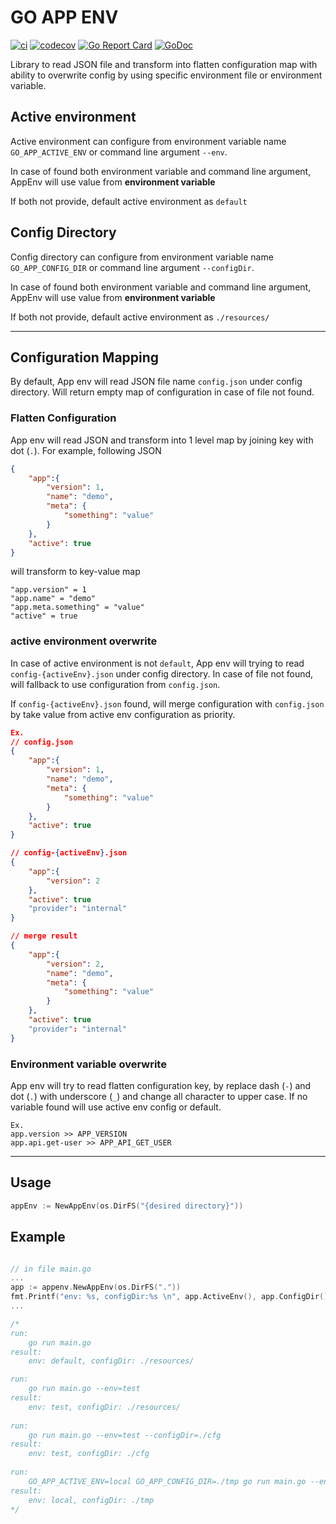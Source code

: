 # GO APP ENV

[![ci](https://github.com/natepboat/go-app-env/actions/workflows/ci.yml/badge.svg?branch=main)](https://github.com/natepboat/go-app-env/actions/workflows/ci.yml)
[![codecov](https://codecov.io/gh/natepboat/go-app-env/branch/main/graph/badge.svg?token=46CLIT7FZF)](https://codecov.io/gh/natepboat/go-app-env)
[![Go Report Card](https://goreportcard.com/badge/github.com/natepboat/go-app-env)](https://goreportcard.com/report/github.com/natepboat/go-app-env)
[![GoDoc](https://pkg.go.dev/badge/github.com/natepboat/go-app-env)](https://pkg.go.dev/github.com/natepboat/go-app-env)

Library to read JSON file and transform into flatten configuration map with ability to overwrite config by using specific environment file or environment variable.

## Active environment

Active environment can configure from environment variable name `GO_APP_ACTIVE_ENV` or command line argument `--env`.

In case of found both environment variable and command line argument, AppEnv will use value from **environment variable**

If both not provide, default active environment as `default`

## Config Directory

Config directory can configure from environment variable name `GO_APP_CONFIG_DIR` or command line argument `--configDir`. 

In case of found both environment variable and command line argument, AppEnv will use value from **environment variable**

If both not provide, default active environment as `./resources/`

---
## Configuration Mapping

By default, App env will read JSON file name `config.json` under config directory. Will return empty map of configuration in case of file not found.

### Flatten Configuration

App env will read JSON and transform into 1 level map by joining key with dot (`.`).
For example, following JSON

```json
{
    "app":{
        "version": 1,
        "name": "demo",
        "meta": {
            "something": "value"
        }
    },
    "active": true
}
```

will transform to key-value map

```
"app.version" = 1
"app.name" = "demo"
"app.meta.something" = "value"
"active" = true
```

### active environment overwrite

In case of active environment is not `default`, App env will trying to read `config-{activeEnv}.json` under config directory. In case of file not found, will fallback to use configuration from `config.json`.

If `config-{activeEnv}.json` found, will merge configuration with `config.json` by take value from active env configuration as priority.

``` json
Ex.
// config.json
{
    "app":{
        "version": 1,
        "name": "demo",
        "meta": {
            "something": "value"
        }
    },
    "active": true
}

// config-{activeEnv}.json
{
    "app":{
        "version": 2
    },
    "active": true
    "provider": "internal"
}

// merge result
{
    "app":{
        "version": 2,
        "name": "demo",
        "meta": {
            "something": "value"
        }
    },
    "active": true
    "provider": "internal"
}
```

### Environment variable overwrite

App env will try to read flatten configuration key, by replace dash (`-`) and dot (`.`) with underscore (`_`) and change all character to upper case. If no variable found will use active env config or default.

```
Ex.
app.version >> APP_VERSION
app.api.get-user >> APP_API_GET_USER
```

---
## Usage

```go
appEnv := NewAppEnv(os.DirFS("{desired directory}"))
```

## Example

```go

// in file main.go
...
app := appenv.NewAppEnv(os.DirFS("."))
fmt.Printf("env: %s, configDir:%s \n", app.ActiveEnv(), app.ConfigDir())
...

/*
run:
    go run main.go
result:
    env: default, configDir: ./resources/

run:
    go run main.go --env=test
result:
    env: test, configDir: ./resources/
    
run:
    go run main.go --env=test --configDir=./cfg
result:
    env: test, configDir: ./cfg
    
run:
    GO_APP_ACTIVE_ENV=local GO_APP_CONFIG_DIR=./tmp go run main.go --env=test --configDir=./cfg
result:
    env: local, configDir: ./tmp
*/
```